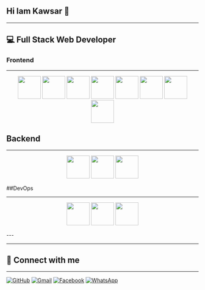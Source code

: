 ## Hi Iam Kawsar 👋

---

## 💻 Full Stack Web Developer

### Frontend

---
<p align="center">
 <img src="https://cdn.jsdelivr.net/gh/devicons/devicon/icons/html5/html5-original.svg" width="60" height="60" />
  <img src="https://cdn.jsdelivr.net/gh/devicons/devicon/icons/css3/css3-original.svg" width="60" height="60" />
 <img src="https://cdn.jsdelivr.net/gh/devicons/devicon@latest/icons/bootstrap/bootstrap-original-wordmark.svg"  width="60" height="60" />
   <img src="https://cdn.jsdelivr.net/gh/devicons/devicon@latest/icons/tailwindcss/tailwindcss-original.svg" width="60" height="60"/>
     <img src="https://cdn.jsdelivr.net/gh/devicons/devicon@latest/icons/javascript/javascript-original.svg" width="60" height="60" />    
  <img src="https://cdn.jsdelivr.net/gh/devicons/devicon@latest/icons/react/react-original-wordmark.svg" width="60" height="60"/>
  <img src="https://cdn.jsdelivr.net/gh/devicons/devicon@latest/icons/reactbootstrap/reactbootstrap-original.svg" width="60" height="60" />
         <img src="https://cdn.jsdelivr.net/gh/devicons/devicon@latest/icons/nextjs/nextjs-original.svg" width="60" height="60" />
</p>





## Backend

---


<p align="center">
   <img src="https://cdn.jsdelivr.net/gh/devicons/devicon@latest/icons/nodejs/nodejs-original-wordmark.svg"  width="60" height="60"/>
            <img src="https://cdn.jsdelivr.net/gh/devicons/devicon@latest/icons/express/express-original.svg" width="60" height="60" />
       <img src="https://cdn.jsdelivr.net/gh/devicons/devicon@latest/icons/mongodb/mongodb-original-wordmark.svg" width="60" height="60" />

</p>




##DevOps

---

<p align="center">
            <img src="https://cdn.jsdelivr.net/gh/devicons/devicon@latest/icons/github/github-original-wordmark.svg" width="60" height="60" />
            <img src="https://cdn.jsdelivr.net/gh/devicons/devicon@latest/icons/vercel/vercel-original-wordmark.svg"  width="60" height="60"/>      
            <img src="https://cdn.jsdelivr.net/gh/devicons/devicon@latest/icons/netlify/netlify-original-wordmark.svg" width="60" height="60"/>

 
</p>
---



<p align="center">

</p>

---

## 🔗 Connect with me

---


<p align="center">

[![GitHub](https://img.shields.io/badge/GitHub-100000?style=for-the-badge&logo=github)](https://github.com/kawsar9990)
[![Gmail](https://img.shields.io/badge/Gmail-D14836?style=for-the-badge&logo=gmail&logoColor=white)](mailto:mdkawsar13500@gmail.com)
 [![Facebook](https://img.shields.io/badge/Facebook-1877F2?style=for-the-badge&logo=facebook)](https://www.facebook.com/profile.php?id=61576560495361)
  [![WhatsApp](https://img.shields.io/badge/WhatsApp-25D366?style=for-the-badge&logo=whatsapp&logoColor=white)](https://wa.me/8801602084187)
</p>

